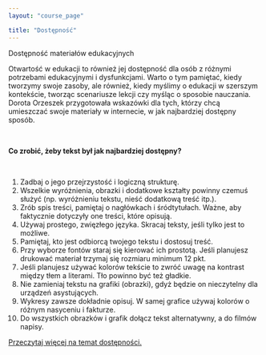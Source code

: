 ```yaml
---
layout: "course_page"

title: "Dostępność"
---
```


<div class="text-center screen-title">
Dostępność materiałów edukacyjnych
</div>

<div class="screen-content">
<p>Otwartość w edukacji to również jej dostępność dla osób z różnymi potrzebami edukacyjnymi i dysfunkcjami. Warto o tym pamiętać, kiedy tworzymy swoje zasoby, ale również, kiedy myślimy o edukacji w szerszym kontekście, tworząc scenariusze lekcji czy myśląc o sposobie nauczania. Dorota Orzeszek przygotowała wskazówki dla tych, którzy chcą umieszczać swoje materiały w internecie, w jak najbardziej dostępny sposób.</p>
  &nbsp;
  <p>
  <strong>Co zrobić, żeby tekst był jak najbardziej dostępny?</strong>
  </p>
  &nbsp;
  <p>
  <ol>
<li class="number">Zadbaj o jego przejrzystość i logiczną strukturę.</li>
<li class="number">Wszelkie wyróżnienia, obrazki i dodatkowe kształty powinny czemuś służyć (np. wyróżnieniu tekstu, nieść dodatkową treść itp.).</li>
<li class="number">Zrób spis treści, pamiętaj o nagłówkach i śródtytułach. Ważne, aby faktycznie dotyczyły one treści, które opisują.</li>
<li class="number">Używaj prostego, zwięzłego języka. Skracaj teksty, jeśli tylko jest to możliwe.</li>
<li class="number">Pamiętaj, kto jest odbiorcą twojego tekstu i dostosuj treść.</li>
<li class="number">Przy wyborze fontów staraj się kierować ich prostotą. Jeśli planujesz drukować materiał trzymaj się rozmiaru minimum 12 pkt.</li>
<li class="number">Jeśli planujesz używać kolorów tekście to zwróć uwagę na kontrast między tłem a literami. Tło powinno być też gładkie.</li>
<li class="number">Nie zamieniaj tekstu na grafiki (obrazki), gdyż będzie on nieczytelny dla urządzeń asystujących.</li>
<li class="number">Wykresy zawsze dokładnie opisuj. W samej grafice używaj kolorów o różnym nasyceniu i fakturze.</li>
<li class="number">Do wszystkich obrazków i grafik dołącz tekst alternatywny, a do filmów napisy.</li>
</ol>
  </p>
  <p>
 <a class="content-link" href="{{ site.baseurl }}/img/pliki_tekstowe/dostępnosc.docx" download> Przeczytaj więcej na temat dostępności.</a>
  </p>
  

</div>
